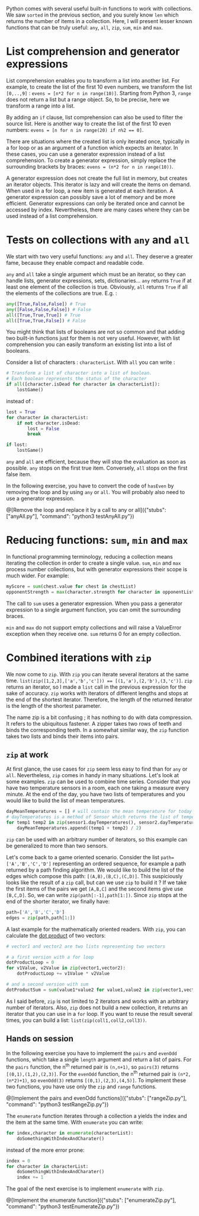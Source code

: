 
Python comes with several useful built-in functions to work with collections. We saw `sorted` in the previous section, and you surely know `len` which returns the number of items in a collection. Here, I will present lesser known functions that can be truly useful: `any`, `all`, `zip`, `sum`, `min` and `max`.

# List comprehension and generator expressions

List comprehension enables you to transform a list into another list. For example, to create the list of the first 10 even numbers, we transform the list `[0,..,9]` : `evens = [n*2 for n in range(10)]`. Starting from Python 3, `range` does not return a list but a range object. So, to be precise, here we transform a range into a list. 

By adding an `if` clause, list comprehension can also be used to filter the source list. Here is another way to create the list of the first 10 even numbers: `evens = [n for n in range(20) if n%2 == 0]`.   

There are situations where the created list is only iterated once, typically in a for loop or as an argument of a function which expects an iterator. In these cases, you can use a generator expression instead of a list comprehension. To create a generator expression, simply replace the surrounding brackets by braces: `evens = (n*2 for n in range(10))`. 

A generator expression does not create the full list in memory, but creates an iterator objects. This iterator is lazy and will create the items on demand. When used in a for loop, a new item is generated at each iteration. A generator expression can possibly save a lot of memory and be more efficient. Generator expressions can only be iterated once and cannot be accessed by index. Nevertheless, there are many cases where they can be used instead of a list comprehension.

# Tests on collections with `any` and `all`

We start with two very useful functions: `any` and `all`. They deserve a greater fame, because they enable compact and readable code.   

`any` and `all` take a single argument which must be an iterator, so they can handle lists, generator expressions, sets, dictionaries... `any` returns `True` if at least one element of the collection is true. Obviously, `all` returns `True` if all the elements of the collections are true. E.g. : 

```python
any([True,False,False]) # True
any([False,False,False]) # False
all([True,True,True]) # True
all([True,True,False]) # False
```

You might think that lists of booleans are not so common and that adding two built-in functions just for them is not very useful. However, with list comprehension you can easily transform an existing list into a list of booleans.

Consider a list of characters : `characterList`. With `all` you can write : 

```python
# Transform a list of character into a list of boolean.
# Each boolean represents the status of the character
if all([character.isDead for character in characterList]):
    lostGame()
```

instead of : 

```python
lost = True
for character in characterList:
    if not character.isDead:
        lost = False
        break

if lost:
    lostGame()
```

`any` and `all` are efficient, because they will stop the evaluation as soon as possible. `any` stops on the first true item. Conversely, `all` stops on the first false item. 

In the following exercise, you have to convert the code of `hasEven` by removing the loop and by using `any` or `all`. You will probably also need to use a generator expression.

@[Remove the loop and replace it by a call to any or all]({"stubs": ["anyAll.py"], "command": "python3 testAnyAll.py"})

# Reducing functions: `sum`, `min` and `max`

In functional programming terminology, reducing a collection means iterating the collection in order to create a single value. `sum`, `min` and `max` process number collections, but with generator expressions their scope is much wider. For example:
```python
myScore = sum(chest.value for chest in chestList)
opponentStrength = max(character.strength for character in opponentList)
```
The call to `sum` uses a generator expression. When you pass a generator expression to a single argument function, you can omit the surrounding braces.  

`min` and `max` do not support empty collections and will raise a ValueError exception when they receive one. `sum` returns 0  for an empty collection.

# Combined iterations with `zip`

We now come to `zip`. With `zip` you can iterate several iterators at the same time. `list(zip([1,2,3],['a','b','c'])) == [(1,'a'),(2,'b'),(3,'c')]`. `zip` returns an iterator, so I made a `list` call in the previous expression for the sake of accuracy. `zip` works with iterators of different lengths and stops at the end of the shortest iterator. Therefore, the length of the returned iterator is the length of the shortest parameter.  

The name zip is a bit confusing ; it has nothing to do with data compression. It refers to the ubiquitous fastener. A zipper takes two rows of teeth and binds the corresponding teeth. In a somewhat similar way, the `zip` function takes two lists and binds their items into pairs.   

## `zip` at work

At first glance, the use cases for `zip` seem less easy to find than for `any` or `all`. Nevertheless, `zip` comes in handy in many situations. Let's look at some examples. `zip` can be used to combine time series. Consider that you have two temperature sensors in a room, each one taking a measure every minute. At the end of the day, you have two lists of temperatures and you would like to build the list of mean temperatures.  

```python
dayMeanTemperatures = [] # will contain the mean temperature for today
# dayTemperatures is a method of Sensor which returns the list of temperatures for the current day
for temp1 temp2 in zip(sensor1.dayTemperatures(), sensor2.dayTemperatures()):
	dayMeanTemperatures.append((temp1 + temp2) / 2)
```
`zip` can be used with an arbitrary number of iterators, so this example can be generalized to more than two sensors.

Let's come back to a game oriented scenario. Consider the list `path=['A','B','C','D']` representing an ordered sequence, for example a path returned by a path finding algorithm. We would like to build the list of the edges which compose this path: `[(A,B),(B,C),(C,D)]`. This suspiciously looks like the result of a `zip` call, but can we use `zip` to build it ? If we take the first items of the pairs we get `[A,B,C]` and the second items give use `[B,C,D]`. So, we can write `zip(path[:-1],path[1:])`. Since `zip` stops at the end of the shorter iterator, we finally have:  

```python
path=['A','B','C','D']
edges = zip(path,path[1:])
```

<a name="dotProduct">A last example for the mathematically oriented readers. With `zip`, you can calculate the [dot product](https://en.wikipedia.org/wiki/Dot_product) of two vectors: 
```python
# vector1 and vector2 are two lists representing two vectors

# a first version with a for loop
dotProductLoop = 0
for v1Value, v2Value in zip(vector1,vector2):
    dotProductLoop += v1Value * v2Value

# and a second version with sum
dotProductSum = sum(value1*value2 for value1,value2 in zip(vector1,vector2))
```
 
As I said before, `zip` is not limited to 2 iterators and works with an arbitrary number of iterators. Also, `zip` does not build a new collection, it returns an iterator that you can use in a `for` loop. If you want to reuse the result several times, you can build a list: `list(zip(coll1,coll2,coll3))`.  


## Hands on session

In the following exercise you have to implement the `pairs` and `evenOdd` functions, which take a single `length` argument and return a list of pairs. For the `pairs` function, the n<sup>th</sup> returned pair is `(n,n+1)`, so `pairs(3)` returns `[(0,1),(1,2),(2,3)]`. For the `evenOdd` function, the n<sup>th</sup> returned pair is `(n*2,(n*2)+1)`, so `evenOdd(3)` returns `[(0,1),(2,3),(4,5)]`. To implement these two functions, you have use only the `zip` and `range` functions.

@[Implement the pairs and evenOdd functions]({"stubs": ["rangeZip.py"], "command": "python3 testRangeZip.py"})

The `enumerate` function iterates through a collection a yields the index and the item at the same time. With `enumerate` you can write: 
```python
for index,character in enumerate(characterList):
    doSomethingWithIndexAndCharater()
```
instead of the more error prone:
```python
index = 0
for character in characterList:
    doSomethingWithIndexAndCharater()
    index += 1
```

The goal of the next exercise is to implement `enumerate` with `zip`. 

@[Implement the enumerate function]({"stubs": ["enumerateZip.py"], "command": "python3 testEnumerateZip.py"})

